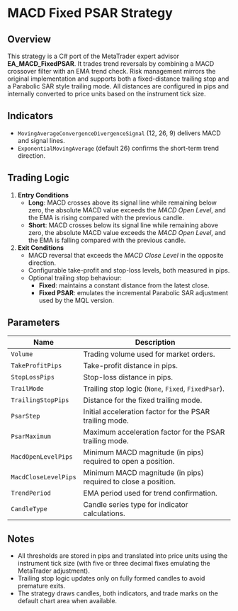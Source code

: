 # MACD Fixed PSAR Strategy

## Overview
This strategy is a C# port of the MetaTrader expert advisor **EA_MACD_FixedPSAR**. It trades trend reversals by combining a MACD crossover filter with an EMA trend check. Risk management mirrors the original implementation and supports both a fixed-distance trailing stop and a Parabolic SAR style trailing mode. All distances are configured in pips and internally converted to price units based on the instrument tick size.

## Indicators
- `MovingAverageConvergenceDivergenceSignal` (12, 26, 9) delivers MACD and signal lines.
- `ExponentialMovingAverage` (default 26) confirms the short-term trend direction.

## Trading Logic
1. **Entry Conditions**
   - **Long**: MACD crosses above its signal line while remaining below zero, the absolute MACD value exceeds the *MACD Open Level*, and the EMA is rising compared with the previous candle.
   - **Short**: MACD crosses below its signal line while remaining above zero, the absolute MACD value exceeds the *MACD Open Level*, and the EMA is falling compared with the previous candle.
2. **Exit Conditions**
   - MACD reversal that exceeds the *MACD Close Level* in the opposite direction.
   - Configurable take-profit and stop-loss levels, both measured in pips.
   - Optional trailing stop behaviour:
     - **Fixed**: maintains a constant distance from the latest close.
     - **Fixed PSAR**: emulates the incremental Parabolic SAR adjustment used by the MQL version.

## Parameters
| Name | Description |
| ---- | ----------- |
| `Volume` | Trading volume used for market orders. |
| `TakeProfitPips` | Take-profit distance in pips. |
| `StopLossPips` | Stop-loss distance in pips. |
| `TrailMode` | Trailing stop logic (`None`, `Fixed`, `FixedPsar`). |
| `TrailingStopPips` | Distance for the fixed trailing mode. |
| `PsarStep` | Initial acceleration factor for the PSAR trailing mode. |
| `PsarMaximum` | Maximum acceleration factor for the PSAR trailing mode. |
| `MacdOpenLevelPips` | Minimum MACD magnitude (in pips) required to open a position. |
| `MacdCloseLevelPips` | Minimum MACD magnitude (in pips) required to close a position. |
| `TrendPeriod` | EMA period used for trend confirmation. |
| `CandleType` | Candle series type for indicator calculations. |

## Notes
- All thresholds are stored in pips and translated into price units using the instrument tick size (with five or three decimal fixes emulating the MetaTrader adjustment).
- Trailing stop logic updates only on fully formed candles to avoid premature exits.
- The strategy draws candles, both indicators, and trade marks on the default chart area when available.
